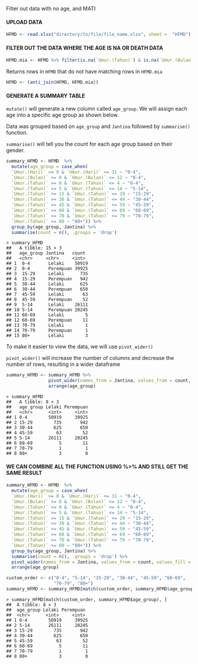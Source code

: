 Filter out data with no age, and MATI 

#### UPLOAD DATA

```r
HFMD <- read.xlsx("directory/to/file/file_name.xlsx", sheet =  "HFMD")
```
#### FILTER OUT THE DATA WHERE THE AGE IS NA OR DEATH DATA 
```r
HFMD.mia <- HFMD %>% filter(is.na(`Umur.(Tahun)`) & is.na(`Umur.(Bulan)`) & is.na(`Umur.(Hari)`)| Status.Pesakit == "Mati")
```
Returns rows in `HFMD` that do not have matching rows in `HFMD.mia`
```r
HFMD <- (anti_join(HFMD, HFMD.mia))
```

#### GENERATE A SUMMARY TABLE

`mutate()` will generate a new column called `age_group`. We will assign each age into a specific age group as shown below.

Data was grouped based on `age_group` and `Jantina` followed by `summarise()` function.

`summarise()` will tell you the count for each age group based on their gender.
```r
summary_HFMD <- HFMD  %>%
  mutate(age_group = case_when(
  `Umur.(Hari)` >= 0 & `Umur.(Hari)` <= 31 ~ "0-4",
  `Umur.(Bulan)` >= 0 & `Umur.(Bulan)` <= 12 ~ "0-4",
  `Umur.(Tahun)` >= 0 & `Umur.(Tahun)` <= 4 ~ "0-4",
  `Umur.(Tahun)` >= 5 & `Umur.(Tahun)` <= 14 ~ "5-14",
  `Umur.(Tahun)` >= 15 & `Umur.(Tahun)` <= 29 ~ "15-29",
  `Umur.(Tahun)` >= 30 & `Umur.(Tahun)` <= 44 ~ "30-44",
  `Umur.(Tahun)` >= 45 & `Umur.(Tahun)` <= 59 ~ "45-59",
  `Umur.(Tahun)` >= 60 & `Umur.(Tahun)` <= 69 ~ "60-69",
  `Umur.(Tahun)` >= 70 & `Umur.(Tahun)` <= 79 ~ "70-79",
  `Umur.(Tahun)` >= 80 ~ "80+")) %>%
  group_by(age_group, Jantina) %>%
  summarise(count = n(), .groups = 'drop')
```
```
> summary_HFMD
##   A tibble: 15 × 3
##   age_group Jantina   count
##   <chr>     <chr>     <int>
## 1  0-4       Lelaki    50919
## 2  0-4       Perempuan 39925
## 3  15-29     Lelaki      735
## 4  15-29     Perempuan   942
## 5  30-44     Lelaki      625
## 6  30-44     Perempuan   650
## 7  45-59     Lelaki       63
## 8  45-59     Perempuan    52
## 9  5-14      Lelaki    26111
## 10 5-14      Perempuan 20245
## 11 60-69     Lelaki        5
## 12 60-69     Perempuan    11
## 13 70-79     Lelaki        1
## 14 70-79     Perempuan     1
## 15 80+       Lelaki        3
```

To make it easier to view the data, we will use `pivot_wider()`

`pivot_wider()` will increase the number of columns and decrease the number of rows, resulting in a wider dataframe

```r
summary_HFMD <- summary_HFMD %>%
                pivot_wider(names_from = Jantina, values_from = count, values_fill = 0) %>%
                arrange(age_group)
```
```
> summary_HFMD
##   A tibble: 8 × 3
##   age_group Lelaki Perempuan
##   <chr>      <int>     <int>
## 1 0-4        50919     39925
## 2 15-29        735       942
## 3 30-44        625       650
## 4 45-59         63        52
## 5 5-14       26111     20245
## 6 60-69          5        11
## 7 70-79          1         1
## 8 80+            3         0
```

#### WE CAN COMBINE ALL THE FUNCTION USING %>% AND STILL GET THE SAME RESULT
```r
summary_HFMD <- HFMD  %>%
  mutate(age_group = case_when(
  `Umur.(Hari)` >= 0 & `Umur.(Hari)` <= 31 ~ "0-4",
  `Umur.(Bulan)` >= 0 & `Umur.(Bulan)` <= 12 ~ "0-4",
  `Umur.(Tahun)` >= 0 & `Umur.(Tahun)` <= 4 ~ "0-4",
  `Umur.(Tahun)` >= 5 & `Umur.(Tahun)` <= 14 ~ "5-14",
  `Umur.(Tahun)` >= 15 & `Umur.(Tahun)` <= 29 ~ "15-29",
  `Umur.(Tahun)` >= 30 & `Umur.(Tahun)` <= 44 ~ "30-44",
  `Umur.(Tahun)` >= 45 & `Umur.(Tahun)` <= 59 ~ "45-59",
  `Umur.(Tahun)` >= 60 & `Umur.(Tahun)` <= 69 ~ "60-69",
  `Umur.(Tahun)` >= 70 & `Umur.(Tahun)` <= 79 ~ "70-79",
  `Umur.(Tahun)` >= 80 ~ "80+")) %>%
  group_by(age_group, Jantina) %>%
  summarise(count = n(), .groups = 'drop') %>%
  pivot_wider(names_from = Jantina, values_from = count, values_fill = 0) %>%
  arrange(age_group)
```

```r
custom_order <- c("0-4", "5-14", "15-29", "30-44", "45-59", "60-69",  
                  "70-79", "80+")
summary_HFMD <- summary_HFMD[match(custom_order, summary_HFMD$age_group), ]
```
```
> summary_HFMD[match(custom_order, summary_HFMD$age_group), ]
##  A tibble: 8 × 3
##  age_group Lelaki Perempuan
##  <chr>      <int>     <int>
## 1 0-4        50919     39925
## 2 5-14       26111     20245
## 3 15-29        735       942
## 4 30-44        625       650
## 5 45-59         63        52
## 6 60-69          5        11
## 7 70-79          1         1
## 8 80+            3         0
```
